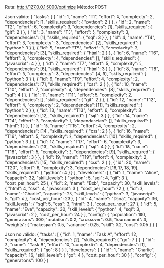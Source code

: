 Ruta: http://127.0.0.1:5000/optimize
Método: POST   


Json válido:
{
  "tasks": [
    { "id": 1,  "name": "T1",  "effort": 4,  "complexity": 2, "dependencies": [], "skills_required": { "python": 2 } },
    { "id": 2,  "name": "T2",  "effort": 6,  "complexity": 3, "dependencies": [1], "skills_required": { "git": 2 } },
    { "id": 3,  "name": "T3",  "effort": 5,  "complexity": 3, "dependencies": [1], "skills_required": { "sql": 3 } },
    { "id": 4,  "name": "T4",  "effort": 6,  "complexity": 3, "dependencies": [2], "skills_required": { "python": 3 } },
    { "id": 5,  "name": "T5",  "effort": 3,  "complexity": 2, "dependencies": [3], "skills_required": { "html": 2 } },
    { "id": 6,  "name": "T6",  "effort": 8,  "complexity": 4, "dependencies": [], "skills_required": { "javascript": 4 } },
    { "id": 7,  "name": "T7",  "effort": 5,  "complexity": 2, "dependencies": [6], "skills_required": { "html": 3 } },
    { "id": 8,  "name": "T8",  "effort": 6,  "complexity": 3, "dependencies": [4, 5], "skills_required": { "python": 3 } },
    { "id": 9,  "name": "T9",  "effort": 4,  "complexity": 2, "dependencies": [7], "skills_required": { "css": 2 } },
    { "id": 10, "name": "T10", "effort": 7,  "complexity": 4, "dependencies": [8], "skills_required": { "sql": 4 } },
    { "id": 11, "name": "T11", "effort": 5,  "complexity": 2, "dependencies": [], "skills_required": { "git": 2 } },
    { "id": 12, "name": "T12", "effort": 4,  "complexity": 2, "dependencies": [11], "skills_required": { "python": 2 } },
    { "id": 13, "name": "T13", "effort": 6,  "complexity": 3, "dependencies": [12], "skills_required": { "sql": 3 } },
    { "id": 14, "name": "T14", "effort": 3,  "complexity": 1, "dependencies": [], "skills_required": { "html": 1 } },
    { "id": 15, "name": "T15", "effort": 4,  "complexity": 2, "dependencies": [14], "skills_required": { "css": 2 } },
    { "id": 16, "name": "T16", "effort": 5,  "complexity": 2, "dependencies": [10], "skills_required": { "python": 3 } },
    { "id": 17, "name": "T17", "effort": 6,  "complexity": 3, "dependencies": [13], "skills_required": { "sql": 4 } },
    { "id": 18, "name": "T18", "effort": 5,  "complexity": 2, "dependencies": [9], "skills_required": { "javascript": 3 } },
    { "id": 19, "name": "T19", "effort": 4,  "complexity": 2, "dependencies": [15], "skills_required": { "css": 2 } },
    { "id": 20, "name": "T20", "effort": 6,  "complexity": 3, "dependencies": [16, 17, 18, 19], "skills_required": { "python": 4 } }
  ],
  "developers": [
    {
      "id": 1,
      "name": "Alice",
      "capacity": 32,
      "skill_levels": { "python": 5, "sql": 4, "git": 3 },
      "cost_per_hour": 25
    },
    {
      "id": 2,
      "name": "Bob",
      "capacity": 30,
      "skill_levels": { "html": 4, "css": 4, "javascript": 3 },
      "cost_per_hour": 22
    },
    {
      "id": 3,
      "name": "Charlie",
      "capacity": 28,
      "skill_levels": { "python": 3, "javascript": 5, "git": 4 },
      "cost_per_hour": 23
    },
    {
      "id": 4,
      "name": "Dana",
      "capacity": 36,
      "skill_levels": { "sql": 5, "css": 3, "html": 3 },
      "cost_per_hour": 27
    },
    {
      "id": 5,
      "name": "Eve",
      "capacity": 30,
      "skill_levels": { "python": 4, "sql": 3, "javascript": 2 },
      "cost_per_hour": 24
    }
  ],
  "config": {
    "population": 100,
    "generations": 300,
    "mutation": 0.2,
    "crossover": 0.8,
    "tournament": 3,
    "weights": {
      "makespan": 0.5,
      "variance": 0.25,
      "skill": 0.2,
      "cost": 0.05
    }
  }
}



Json no válido:
{
  "tasks": [
    {
      "id": 1,
      "name": "Task A",
      "effort": 12,
      "complexity": 4,
      "dependencies": [2],
      "skills_required": { "go": 7 }
    },
    {
      "id": 2,
      "name": "Task B",
      "effort": 10,
      "complexity": 4,
      "dependencies": [1],
      "skills_required": { "go": 8 }
    }
  ],
  "developers": [
    {
      "id": 1,
      "name": "Charlie",
      "capacity": 16,
      "skill_levels": { "go": 4 },
      "cost_per_hour": 30
    }
  ],
  "config": { "generations": 100 }
}
